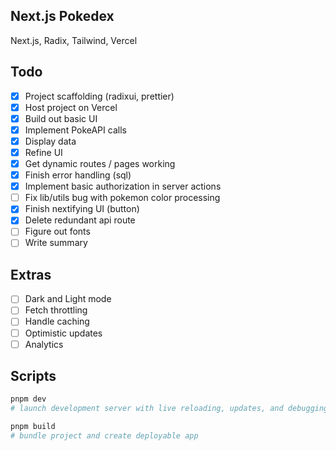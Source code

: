 ## Next.js Pokedex

Next.js, Radix, Tailwind, Vercel

## Todo

- [x] Project scaffolding (radixui, prettier)
- [x] Host project on Vercel
- [x] Build out basic UI
- [x] Implement PokeAPI calls
- [x] Display data
- [x] Refine UI
- [x] Get dynamic routes / pages working
- [x] Finish error handling (sql)
- [x] Implement basic authorization in server actions
- [ ] Fix lib/utils bug with pokemon color processing
- [x] Finish nextifying UI (button)
- [x] Delete redundant api route
- [ ] Figure out fonts
- [ ] Write summary

## Extras

- [ ] Dark and Light mode
- [ ] Fetch throttling
- [ ] Handle caching
- [ ] Optimistic updates
- [ ] Analytics

## Scripts

```bash
pnpm dev
# launch development server with live reloading, updates, and debugging.

pnpm build
# bundle project and create deployable app
```
